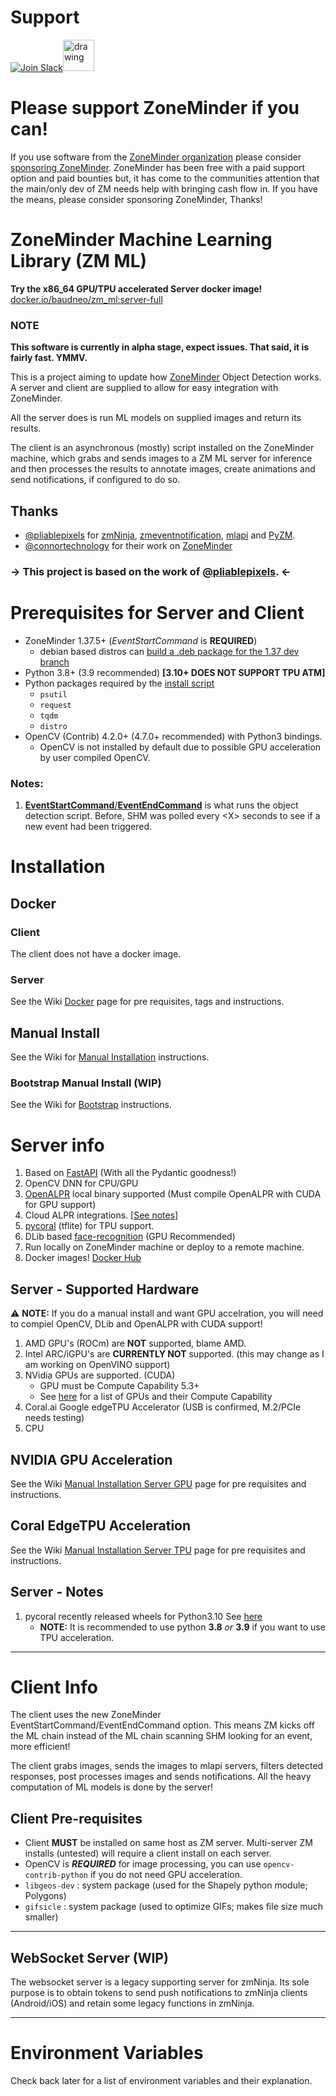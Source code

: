 # Support

[![Join Slack](https://github.com/ozonesecurity/ozonebase/blob/master/img/slacksm.png?raw=true)](https://join.slack.com/t/zoneminder-chat/shared_invite/enQtNTU0NDkxMDM5NDQwLTdhZmQ5Y2M2NWQyN2JkYTBiN2ZkMzIzZGQ0MDliMTRmM2FjZWRlYzUwYTQ2MjMwMTVjMzQ1NjYxOTdmMjE2MTE "Join Slack")<a href="https://discord.gg/tHYyP9k66q" title="Join Discord Server"><img src="https://assets-global.website-files.com/6257adef93867e50d84d30e2/636e0a6a49cf127bf92de1e2_icon_clyde_blurple_RGB.png" alt="drawing" width="50"/></a>


# Please support ZoneMinder if you can!
If you use software from the [ZoneMinder organization](https://github.com/ZoneMinder)
please consider [sponsoring ZoneMinder](https://github.com/sponsors/ZoneMinder). ZoneMinder has been free with
a paid support option and paid bounties but, it has come to the communities attention that the main/only dev of
ZM needs help with bringing cash flow in. If you have the means, please consider sponsoring ZoneMinder, Thanks!

# ZoneMinder Machine Learning Library (ZM ML)
**Try the x86_64 GPU/TPU accelerated Server docker image!** [docker.io/baudneo/zm_ml:server-full](https://hub.docker.com/r/baudneo/zm_ml)
### NOTE
**This software is currently in alpha stage, expect issues. That said, it is fairly fast. YMMV.**

This is a project aiming to update how [ZoneMinder](https://github.com/ZoneMinder/zoneminder) Object Detection works.
A server and client are supplied to allow for easy integration with ZoneMinder.

All the server does is run ML models on supplied images and return its results.

The client is an asynchronous (mostly) script installed on the ZoneMinder machine, which grabs and sends images to a ZM ML server for
inference and then processes the results to annotate images, create animations and send notifications, if configured to do so.

## Thanks

- [@pliablepixels](https://github.com/pliablepixels) for [zmNinja](https://github.com/ZoneMinder/zmNinja), [zmeventnotification](https://github.com/ZoneMinder/zmeventnotification), [mlapi](https://github.com/ZoneMinder/mlapi) and [PyZM](https://github.com/ZoneMinder/pyzm).
- [@connortechnology](https://github.com/connortechnology) for their work on [ZoneMinder](https://zoneminder.com)

### -> This project is based on the work of [@pliablepixels](https://github.com/pliablepixels). <-


# Prerequisites for Server and Client

- ZoneMinder 1.37.5+ (*EventStartCommand* is **REQUIRED**)
  - debian based distros can [build a .deb package for the 1.37 dev branch](https://gist.github.com/baudneo/d352c5a944a5d1371c9dfe455056e0a2)
- Python 3.8+ (3.9 recommended) **[3.10+ DOES NOT SUPPORT TPU ATM]**
- Python packages required by the [install script](examples/install.py)
  - `psutil`
  - `request`
  - `tqdm`
  - `distro`
- OpenCV (Contrib) 4.2.0+ (4.7.0+ recommended) with Python3 bindings.
  - OpenCV is not installed by default due to possible GPU acceleration by user compiled OpenCV. 

### Notes:

1. [**EventStartCommand**/**EventEndCommand**](https://zoneminder.readthedocs.io/en/latest/userguide/definemonitor.html#recording-tab:~:text=events%20are%20recorded.-,Event%20Start%20Command,the%20command%20will%20be%20the%20event%20id%20and%20the%20monitor%20id.,-Viewing%20Tab) is what runs the object detection script. Before, SHM was polled every \<X> seconds to see if a new event had been triggered.

# Installation
## Docker

### Client
The client does not have a docker image.

### Server
See the Wiki [Docker](https://github.com/baudneo/ZM_ML/wiki/Docker) page for pre requisites, tags and instructions.

## Manual Install
See the Wiki for [Manual Installation](https://github.com/baudneo/ZM_ML/wiki/Manual-Installation) instructions.

### Bootstrap Manual Install (WIP)
See the Wiki for [Bootstrap](https://github.com/baudneo/ZM_ML/wiki/Manual-Installation#bootstrap) instructions.

# Server info
1. Based on [FastAPI](https://fastapi.tiangolo.com/ "FastAPI") (With all the Pydantic goodness!)
2. OpenCV DNN for CPU/GPU
3. [OpenALPR](https://github.com/openalpr/openalpr) local binary supported (Must compile OpenALPR with CUDA for GPU support)
4. Cloud ALPR integrations. [[See notes](#_cloud-alpr_)]
5. [pycoral](https://github.com/google-coral/pycoral) (tflite) for TPU support.
6. DLib based [face-recognition](https://github.com/ageitgey/face_recognition) (GPU Recommended)
7. Run locally on ZoneMinder machine or deploy to a remote machine.
8. Docker images! [Docker Hub](https://hub.docker.com/repository/docker/baudneo/zm_ml)

##  Server - Supported Hardware

:warning: **NOTE:** If you do a manual install and want GPU accelration, you will need to compiel OpenCV, DLib and OpenALPR with CUDA support! 

1. AMD GPU's (ROCm) are __NOT__ supported, blame AMD.
2. Intel ARC/iGPU's are __CURRENTLY NOT__ supported. (this may change as I am working on OpenVINO support)
3. NVidia GPUs are supported. (CUDA)
   - GPU must be Compute Capability 5.3+
   - See [here](https://developer.nvidia.com/cuda-gpus#compute) for a list of GPUs and their Compute Capability
4. Coral.ai Google edgeTPU Accelerator (USB is confirmed, M.2/PCIe needs testing)
5. CPU

## NVIDIA GPU Acceleration

See the Wiki [Manual Installation Server GPU](https://github.com/baudneo/ZM_ML/wiki/Manual-Installation#gpu-support) page for pre requisites and instructions.

## Coral EdgeTPU Acceleration

See the Wiki [Manual Installation Server TPU](https://github.com/baudneo/ZM_ML/wiki/Manual-Installation#tpu-support) page for pre requisites and instructions.

## Server - Notes

1. pycoral recently released wheels for Python3.10 See [here](https://github.com/google-coral/pycoral/issues/85#issuecomment-1305826142 "Pycoral 3.10 wheels")
   - **NOTE:** It is recommended to use python **3.8** *or* **3.9** if you want to use TPU acceleration.

---

# Client Info
The client uses the new ZoneMinder EventStartCommand/EventEndCommand option.
This means ZM kicks off the ML chain instead of the ML chain scanning SHM looking for an event, more efficient!

The client grabs images, sends the images to mlapi servers, filters detected responses, post processes images and sends notifications. All the heavy computation of ML models is done by the server!



## Client Pre-requisites
- Client **MUST** be installed on same host as ZM server. Multi-server ZM installs (untested) will require a client install on each server.
- OpenCV is **_REQUIRED_** for image processing, you can use `opencv-contrib-python` if you do not need GPU acceleration.
- `libgeos-dev` : system package (used for the Shapely python module; Polygons)
- `gifsicle` : system package (used to optimize GIFs; makes file size much smaller)
 

----------

## WebSocket Server (WIP)

The websocket server is a legacy supporting server for zmNinja. Its sole purpose is to obtain tokens to send push notifications to zmNinja clients (Android/iOS) and retain some legacy functions in zmNinja.

----------

# Environment Variables
Check back later for a list of environment variables and their explanation.